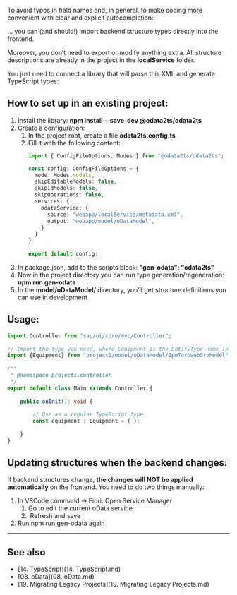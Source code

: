 To avoid typos in field names and, in general, to make coding more convenient with clear and explicit autocompletion:

... you can (and should!) import backend structure types directly into the frontend.

Moreover, you don’t need to export or modify anything extra. All structure descriptions are already in the project in the **localService** folder.

You just need to connect a library that will parse this XML and generate TypeScript types:

## How to set up in an existing project:

1. Install the library: **npm install --save-dev @odata2ts/odata2ts**
2. Create a configuration:
    1. In the project root, create a file **odata2ts.config.ts**
    2. Fill it with the following content:
        ```typescript
        import { ConfigFileOptions, Modes } from "@odata2ts/odata2ts";
 
        const config: ConfigFileOptions = {
          mode: Modes.models,
          skipEditableModels: false,
          skipIdModels: false,
          skipOperations: false,
          services: {
            odataService: {
              source: "webapp/localService/metadata.xml",
              output: "webapp/model/oDataModel",
            }
          }
        }
         
        export default config;
        ```
3. In package.json, add to the scripts block:
    **"gen-odata": "odata2ts"**
4. Now in the project directory you can run type generation/regeneration:
    **npm run gen-odata**
5. In the **model/oDataModel/** directory, you’ll get structure definitions you can use in development

## Usage:

```TypeScript
import Controller from "sap/ui/core/mvc/Controller";
 
// Import the type you need, where Equipment is the EntityType name in oData
import {Equipment} from "project1/model/oDataModel/ZpmTorowebSrvModel";
 
/**
 * @namespace project1.controller
 */
export default class Main extends Controller {
 
    public onInit(): void {
 
        // Use as a regular TypeScript type
        const equipment : Equipment = { };
         
    }
}
```

## Updating structures when the backend changes:

If backend structures change, **the changes will NOT be applied automatically** on the frontend. You need to do two things manually:

1. In VSCode command → Fiori: Open Service Manager
    1. Go to edit the current oData service
    2.  Refresh and save
2. Run npm run gen-odata again

---

## See also
- [14. TypeScript](14. TypeScript.md)
- [08. oData](08. oData.md)
- [19. Migrating Legacy Projects](19. Migrating Legacy Projects.md) 